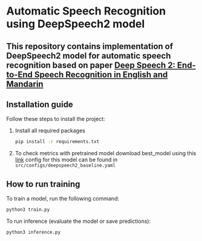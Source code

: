 # Automatic Speech Recognition using DeepSpeech2 model

## This repository contains implementation of DeepSpeech2 model for automatic speech recognition based on paper [Deep Speech 2: End-to-End Speech Recognition in English and Mandarin](https://arxiv.org/abs/1512.02595)

## Installation guide

Follow these steps to install the project:

1. Install all required packages

   ```bash
   pip install -r requirements.txt
   ```

2. To check metrics with pretrained model download best_model using this [link](https://drive.google.com/file/d/1_Imi79f23T28zqp-HoKuJ_yAM50gwgML/view?usp=sharing) config for this model can be found in `src/configs/deepspeech2_baseline.yaml`

## How to run training

To train a model, run the following command:

```bash
python3 train.py
```

To run inference (evaluate the model or save predictions):

```bash
python3 inference.py
```
